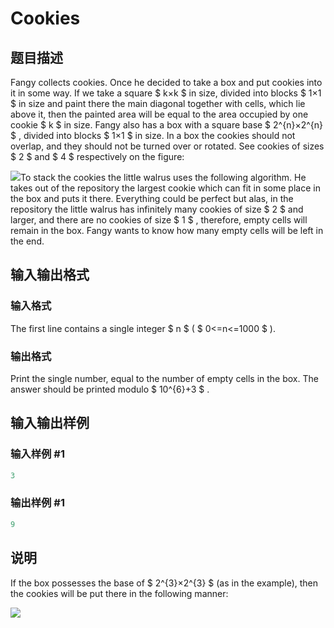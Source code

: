 # Cookies

## 题目描述

Fangy collects cookies. Once he decided to take a box and put cookies into it in some way. If we take a square $ k×k $ in size, divided into blocks $ 1×1 $ in size and paint there the main diagonal together with cells, which lie above it, then the painted area will be equal to the area occupied by one cookie $ k $ in size. Fangy also has a box with a square base $ 2^{n}×2^{n} $ , divided into blocks $ 1×1 $ in size. In a box the cookies should not overlap, and they should not be turned over or rotated. See cookies of sizes $ 2 $ and $ 4 $ respectively on the figure:

![](https://cdn.luogu.com.cn/upload/vjudge_pic/CF70A/9aef2cce7422bbcc3d96eecc7a521b9ccbc21abb.png)To stack the cookies the little walrus uses the following algorithm. He takes out of the repository the largest cookie which can fit in some place in the box and puts it there. Everything could be perfect but alas, in the repository the little walrus has infinitely many cookies of size $ 2 $ and larger, and there are no cookies of size $ 1 $ , therefore, empty cells will remain in the box. Fangy wants to know how many empty cells will be left in the end.

## 输入输出格式

### 输入格式

The first line contains a single integer $ n $ ( $ 0<=n<=1000 $ ).

### 输出格式

Print the single number, equal to the number of empty cells in the box. The answer should be printed modulo $ 10^{6}+3 $ .

## 输入输出样例

### 输入样例 #1

```cpp
3

```
### 输出样例 #1

```cpp
9
```


## 说明

If the box possesses the base of $ 2^{3}×2^{3} $ (as in the example), then the cookies will be put there in the following manner:

![](https://cdn.luogu.com.cn/upload/vjudge_pic/CF70A/def84af13deee4d9d00923b3f69a8767f4ec0e62.png)

